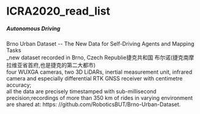 # ICRA2020_read_list

##### Autonomous Driving
Brno Urban Dataset -- The New Data for Self-Driving Agents and Mapping Tasks<br>
_new dataset recorded in Brno, Czech Republie捷克共和国 布尔诺(捷克南摩拉维亚省首府,也是捷克的第二大都市)<br>
four WUXGA cameras, two 3D LiDARs, inertial measurement unit, infrared camera and especially differential RTK GNSS receiver with centimetre accuracy;<br> all the data are precisely timestamped with sub-millisecond precision;recordings of more than 350 km of rides in varying environment are shared at: https: //github.com/RoboticsBUT/Brno-Urban-Dataset.<br>




